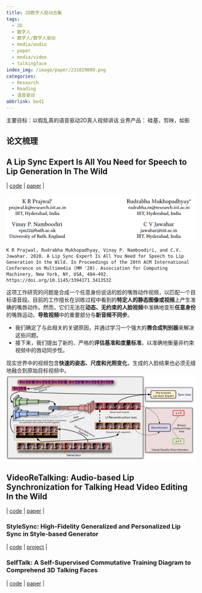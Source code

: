 ```yaml
---
title: 2D数字人驱动合集
tags:
  - 2D
  - 数字人
  - 数字人/数字人驱动
  - media/audio
  - paper
  - media/video
  - talkingface
index_img: /image/paper/231029009.png
categories:
  - Research
  - Reading
  - 语音驱动
abbrlink: be41
---
```


主要目标：以假乱真的语音驱动2D真人视频讲话
业界产品： 硅基，剪映，如影 

## 论文梳理

## A Lip Sync Expert Is All You Need for Speech to Lip Generation In The Wild

| [code](https://github.com/Rudrabha/Wav2Lip) | [paper](https://arxiv.org/abs/2008.10010) |

![](../../../../image/paper/231029007.png)
```citation
K R Prajwal, Rudrabha Mukhopadhyay, Vinay P. Namboodiri, and C.V. Jawahar. 2020. A Lip Sync Expert Is All You Need for Speech to Lip Generation In the Wild. In Proceedings of the 28th ACM International Conference on Multimedia (MM '20). Association for Computing Machinery, New York, NY, USA, 484–492. https://doi.org/10.1145/3394171.3413532
```


这项工作研究的问题是合成一个任意身份说话的脸的嘴唇动作视频，以匹配一个目标语音段。目前的工作擅长在训练过程中看到的**特定人的静态图像或视频**上产生准确的嘴唇动作。然而，它们无法在**动态、无约束的人脸视频**中准确地变形**任意身份**的嘴唇运动，**导致视频**中的重要部分与**新音频不同步**。

- 我们确定了与此相关的关键原因，并通过学习一个强大的**唇合成判别器**来解决这些问题。
- 接下来，我们提出了新的、严格的**评估基准和度量标准**，以准确地衡量非约束视频中的唇动同步性。

现实世界中的视频包含**快速的姿态、尺度和光照变化**，生成的人脸结果也必须无缝地融合到原始目标视频中。
![image.png](../../../../image/paper/231029009.png)


## VideoReTalking: Audio-based Lip Synchronization for Talking Head Video Editing In the Wild

| [code](https://github.com/OpenTalker/video-retalking) | [paper](https://arxiv.org/abs/2211.14758) | 

### StyleSync: High-Fidelity Generalized and Personalized Lip Sync in Style-based Generator

| [code](https://github.com/guanjz20/StyleSync) | [project](https://hangz-nju-cuhk.github.io/projects/StyleSync) | 

### SelfTalk: A Self-Supervised Commutative Training Diagram to Comprehend 3D Talking Faces

| [code](https://github.com/psyai-net/SelfTalk_release) | [paper](https://arxiv.org/abs/2306.10799) |